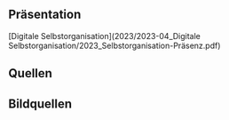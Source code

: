 
## Präsentation
[Digitale Selbstorganisation](2023/2023-04_Digitale Selbstorganisation/2023_Selbstorganisation-Präsenz.pdf)

## Quellen

## Bildquellen
